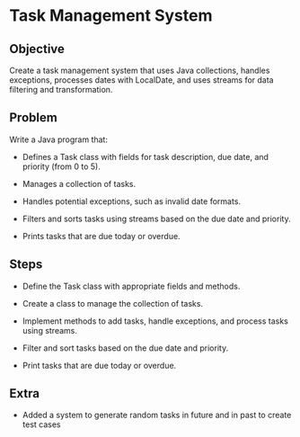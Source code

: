 # Task Management System

## Objective
Create a task management system that uses Java collections, handles exceptions, processes dates with LocalDate, and uses streams for data filtering and transformation.

## Problem
Write a Java program that:

- Defines a Task class with fields for task description, due date, and priority (from 0 to 5).
- Manages a collection of tasks.

- Handles potential exceptions, such as invalid date formats.
- Filters and sorts tasks using streams based on the due date and priority.

- Prints tasks that are due today or overdue.

## Steps

- Define the Task class with appropriate fields and methods.
- Create a class to manage the collection of tasks.

- Implement methods to add tasks, handle exceptions, and process tasks using streams.
- Filter and sort tasks based on the due date and priority.

- Print tasks that are due today or overdue.

## Extra
- Added a system to generate random tasks in future and in past to create test cases
